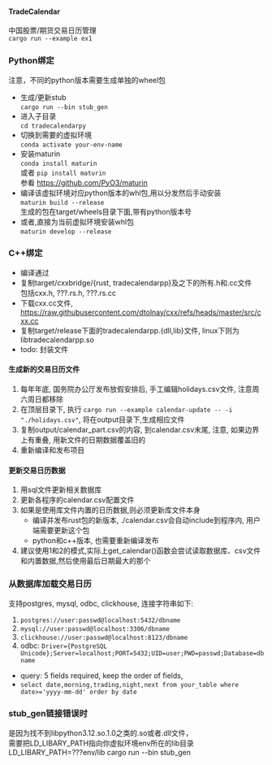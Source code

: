 #### TradeCalendar
中国股票/期货交易日历管理  
`cargo run --example ex1`

### Python绑定
注意，不同的python版本需要生成单独的wheel包  
- 生成/更新stub  
`cargo run --bin stub_gen`  
- 进入子目录  
`cd tradecalendarpy`
- 切换到需要的虚拟环境  
`conda activate your-env-name`
- 安装maturin  
`conda install maturin`  
或者 `pip install maturin`  
参看 https://github.com/PyO3/maturin
- 编译该虚拟环境对应python版本的whl包,用以分发然后手动安装  
`maturin build --release`  
生成的包在target/wheels目录下面,带有python版本号  
- 或者,直接为当前虚拟环境安装whl包  
`maturin develop --release`
### C++绑定
- 编译通过
- 复制target/cxxbridge/{rust, tradecalendarpp}及之下的所有.h和.cc文件  
  包括cxx.h, ???.rs.h, ???.rs.cc  
- 下载cxx.cc文件,   
  https://raw.githubusercontent.com/dtolnay/cxx/refs/heads/master/src/cxx.cc
- 复制target/release下面的tradecalendarpp.{dll,lib}文件, linux下则为libtradecalendarpp.so
- todo: 封装文件


#### 生成新的交易日历文件
1. 每年年底, 国务院办公厅发布放假安排后, 手工编辑holidays.csv文件, 注意周六周日都移除
2. 在顶层目录下, 执行 `cargo run --example calendar-update -- -i "./holidays.csv"`, 将在output目录下,生成相应文件
3. 复制output/calendar_part.csv的内容, 到calendar.csv末尾, 注意, 如果边界上有重叠, 用新文件的日期数据覆盖旧的   
4. 重新编译和发布项目
   
#### 更新交易日历数据
1. 用sql文件更新相关数据库
2. 更新各程序的calendar.csv配置文件
3. 如果是使用库文件内置的日历数据,则必须更新库文件本身
    - 编译并发布rust包的新版本, ./calendar.csv会自动include到程序内, 用户端需要更新这个包
    - python和c++版本, 也需要重新编译发布
4. 建议使用1和2的模式,实际上get_calendar()函数会尝试读取数据库、csv文件和内置数据,然后使用最后日期最大的那个


### 从数据库加载交易日历
支持postgres, mysql, odbc, clickhouse, 连接字符串如下:  
1. `postgres://user:passwd@localhost:5432/dbname`
2. `mysql://user:passwd@localhost:3306/dbname`
3. `clickhouse://user:passwd@localhost:8123/dbname`
4. odbc: `Driver={PostgreSQL Unicode};Server=localhost;PORT=5432;UID=user;PWD=passwd;Database=dbname`

- query: 5 fields required, keep the order of fields,
- `select date,morning,trading,night,next from your_table where date>='yyyy-mm-dd' order by date`

### stub_gen链接错误时
是因为找不到libpython3.12.so.1.0之类的.so或者.dll文件，  
需要把LD_LIBARY_PATH指向你虚拟环境env所在的lib目录  
LD_LIBARY_PATH=???env/lib  cargo run --bin stub_gen